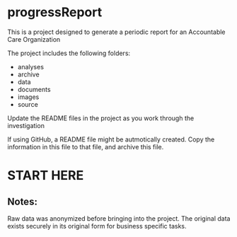 # progressReport
This is a project designed to generate a periodic report for an Accountable Care Organization

The project includes the following folders:
- analyses
- archive
- data
- documents
- images
- source

Update the README files in the project as you work through the investigation

If using GitHub, a README file might be autmotically created. Copy the information in this file to that file, and archive this file.

#  START HERE


## Notes:
Raw data was anonymized before bringing into the project. The original data exists securely in its original form for business specific tasks.


